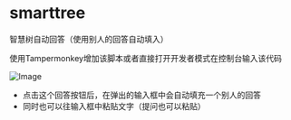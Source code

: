 # smarttree
智慧树自动回答（使用别人的回答自动填入）

使用Tampermonkey增加该脚本或者直接打开开发者模式在控制台输入该代码

![Image](https://github.com/user-attachments/assets/f598a660-39c8-45b7-9d75-b23e7a522f79 "1747309429217")

- 点击这个回答按钮后，在弹出的输入框中会自动填充一个别人的回答
- 同时也可以往输入框中粘贴文字（提问也可以粘贴）

